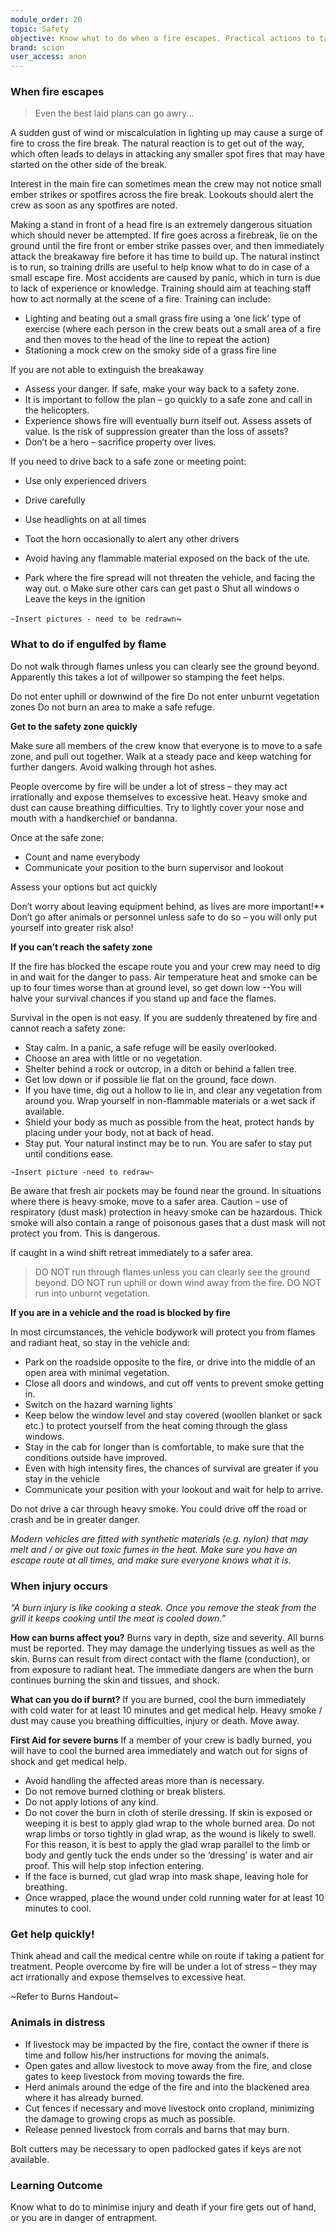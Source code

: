 ```yaml
---
module_order: 20
topic: Safety
objective: Know what to do when a fire escapes. Practical actions to take to mitigate self-harm if trapped by fire.
brand: scion
user_access: anon
---
```


### When fire escapes

> Even the best laid plans can go awry...

A sudden gust of wind or miscalculation in lighting up may cause a surge of fire to cross the fire break. The natural reaction is to get out of the way, which often leads to delays in attacking any smaller spot fires that may have started on the other side of the break. 

Interest in the main fire can sometimes mean the crew may not notice small ember strikes or spotfires across the fire break. Lookouts should alert the crew as soon as any spotfires are noted.

Making a stand in front of a head fire is an extremely dangerous situation which should never be attempted.
If fire goes across a firebreak, lie on the ground until the fire front or ember strike passes over, and then immediately attack the breakaway fire before it has time to build up. The natural instinct is to run, so training drills are useful to help know what to do in case of a small escape fire. 
Most accidents are caused by panic, which in turn is due to lack of experience or knowledge. Training should aim at teaching staff how to act normally at the scene of a fire. Training can include:
*	Lighting and beating out a small grass fire using a ‘one lick’ type of exercise (where each person in the crew beats out a small area of a fire and then moves to the head of the line to repeat the action) 
*	Stationing a mock crew on the smoky side of a grass fire line

If you are not able to extinguish the breakaway

*	Assess your danger. If safe, make your way back to a safety zone. 
*	It is important to follow the plan – go quickly to a safe zone and call in the helicopters. 
*	Experience shows fire will eventually burn itself out. Assess assets of value. Is the risk of suppression greater than the loss of assets?
*	Don’t be a hero – sacrifice property over lives.

If you need to drive back to a safe zone or meeting point:
*	Use only experienced drivers
*	Drive carefully
*	Use headlights on at all times
*	Toot the horn occasionally to alert any other drivers
*	Avoid having any flammable material exposed on the back of the ute.

*	Park where the fire spread will not threaten the vehicle, and facing the way out.
    o	Make sure other cars can get past
    o	Shut all windows
    o	Leave the keys in the ignition

`~Insert pictures - need to be redrawn`~

### What to do if engulfed by flame

Do not walk through flames unless you can clearly see the ground beyond. Apparently this takes a lot of willpower so stamping the feet helps.

Do not enter uphill or downwind of the fire
Do not enter unburnt vegetation zones
Do not burn an area to make a safe refuge.

__Get to the safety zone quickly__

Make sure all members of the crew know that everyone is to move to a safe zone, and pull out together. Walk at a steady pace and keep watching for further dangers. Avoid walking through hot ashes.

People overcome by fire will be under a lot of stress – they may act irrationally and expose themselves to excessive heat. Heavy smoke and dust can cause breathing difficulties. Try to lightly cover your nose and mouth with a handkerchief or bandanna.

Once at the safe zone:
*	Count and name everybody 
*	Communicate your position to the burn supervisor and lookout

Assess your options but act quickly

Don’t worry about leaving equipment behind, as lives are more important!**  
Don’t go after animals or personnel unless safe to do so – you will only put yourself into greater risk also!

__If you can’t reach the safety zone__

If the fire has blocked the escape route you and your crew may need to dig in and wait for the danger to pass. Air temperature heat and smoke can be up to four times worse than at ground level, so get down low --You will halve your survival chances if you stand up and face the flames.

Survival in the open is not easy. If you are suddenly threatened by fire and cannot reach a safety zone:
*	Stay calm. In a panic, a safe refuge will be easily overlooked.
*	Choose an area with little or no vegetation.
*	Shelter behind a rock or outcrop, in a ditch or behind a fallen tree.
*	Get low down or if possible lie flat on the ground, face down.
*	If you have time, dig out a hollow to lie in, and clear any vegetation from around you. Wrap yourself in non-flammable materials or a wet sack if available. 
*	Shield your body as much as possible from the heat, protect hands by placing under your body, not at back of head.
*	Stay put. Your natural instinct may be to run. You are safer to stay put until conditions ease.

`~Insert picture -need to redraw~`

Be aware that fresh air pockets may be found near the ground. In situations where there is heavy smoke, move to a safer area. Caution – use of respiratory (dust mask) protection in heavy smoke can be hazardous. Thick smoke will also contain a range of poisonous gases that a dust mask will not protect you from. This is dangerous.

If caught in a wind shift retreat immediately to a safer area.


>DO NOT run through flames unless you can clearly see the ground beyond. 
>DO NOT run uphill or down wind away from the fire. 
>DO NOT run into unburnt vegetation. 

**If you are in a vehicle and the road is blocked by fire**

In most circumstances, the vehicle bodywork will protect you from flames and radiant heat, so stay in the vehicle and:
*	Park on the roadside opposite to the fire, or drive into the middle of an open area with minimal vegetation.
*	Close all doors and windows, and cut off vents to prevent smoke getting in.
*	Switch on the hazard warning lights
*	Keep below the window level and stay covered (woollen blanket or sack etc.) to protect yourself from the heat coming through the glass windows.
*	Stay in the cab for longer than is comfortable, to make sure that the conditions outside have improved.
*	Even with high intensity fires, the chances of survival are greater if you stay in the vehicle
*	Communicate your position with your lookout and wait for help to arrive.


Do not drive a car through heavy smoke. You could drive off the road or crash and be in greater danger.

_Modern vehicles are fitted with synthetic materials (e.g. nylon) that may melt and / or give out toxic fumes in the heat._ 
_Make sure you have an escape route at all times, and make sure everyone knows what it is._

### When injury occurs

_“A burn injury is like cooking a steak. Once you remove the steak from the grill it keeps cooking until the meat is cooled down.”_

**How can burns affect you?**
Burns vary in depth, size and severity. All burns must be reported. They may damage the underlying tissues as well as the skin. 
Burns can result from direct contact with the flame (conduction), or from exposure to radiant heat. The immediate dangers are when the burn continues burning the skin and tissues, and shock. 

**What can you do if burnt?** 
If you are burned, cool the burn immediately with cold water for at least 10 minutes and get medical help. 
Heavy smoke / dust may cause you breathing difficulties, injury or death. Move away. 

**First Aid for severe burns**
If a member of your crew is badly burned, you will have to cool the burned area immediately and watch out for signs of shock and get medical help.

*	Avoid handling the affected areas more than is necessary. 
*	Do not remove burned clothing or break blisters.
*	Do not apply lotions of any kind.
*	Do not cover the burn in cloth of sterile dressing. If skin is exposed or weeping it is best to apply glad wrap to the whole burned area. Do not wrap limbs or torso tightly in glad wrap, as the wound is likely to swell. For this reason, it is best to apply the glad wrap parallel to the limb or body and gently tuck the ends under so the ‘dressing’ is water and air proof. This will help stop infection entering.
*	If the face is burned, cut glad wrap into mask shape, leaving hole for breathing.
*	Once wrapped, place the wound under cold running water for at least 10 minutes to cool.

### Get help quickly!

Think ahead and call the medical centre while on route if taking a patient for treatment. People overcome by fire will be under a lot of stress – they may act irrationally and expose themselves to excessive heat. 

~Refer to Burns Handout~

### Animals in distress

* If livestock may be impacted by the fire, contact the owner if there is time and follow his/her instructions for moving the animals. 
* Open gates and allow livestock to move away from the fire, and close gates to keep livestock from moving towards the fire. 
* Herd animals around the edge of the fire and into the blackened area where it has already burned. 
* Cut fences if necessary and move livestock onto cropland, minimizing the damage to growing crops as much as possible. 
* Release penned livestock from corrals and barns that may burn. 

Bolt cutters may be necessary to open padlocked gates if keys are not available.

### Learning Outcome

Know what to do to minimise injury and death if your fire gets out of hand, or you are in danger of entrapment.



